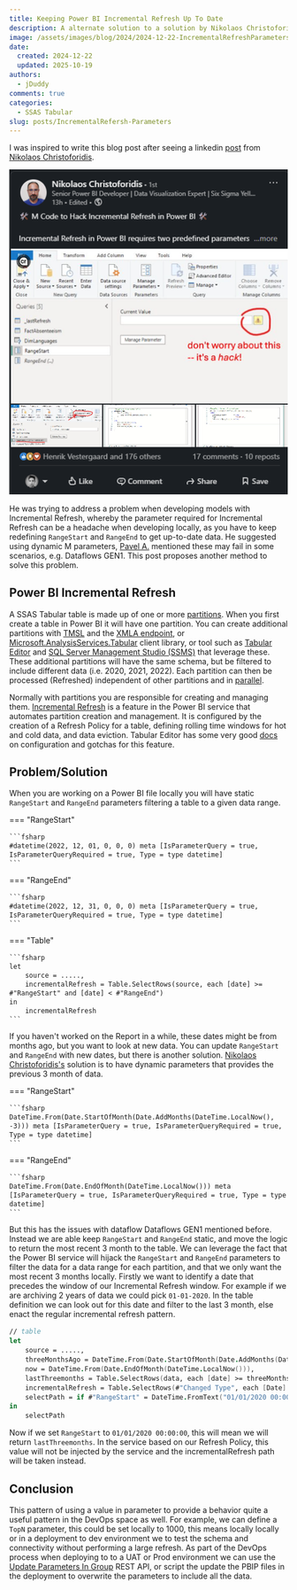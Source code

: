 ```yaml
---
title: Keeping Power BI Incremental Refresh Up To Date
description: A alternate solution to a solution by Nikolaos Christoforidis for keeping local Incremental Refresh Reports up to date
image: /assets/images/blog/2024/2024-12-22-IncrementalRefreshParameters/post.png
date:
  created: 2024-12-22
  updated: 2025-10-19
authors:
  - jDuddy
comments: true
categories:
  - SSAS Tabular
slug: posts/IncrementalRefersh-Parameters
---
```

 
I was inspired to write this blog post after seeing a linkedin [post](https://www.linkedin.com/feed/update/urn:li:activity:7276526605563252736/) from [Nikolaos Christoforidis](https://www.linkedin.com/in/nikolaos-christoforidis-2678111b4/). 

![LinkedinPost](post.png)

He was trying to address a problem when developing models with Incremental Refresh, whereby the parameter required for Incremental Refresh can be a headache when developing locally, as you have to keep redefining `RangeStart` and `RangeEnd` to get up-to-date data. He suggested using dynamic M parameters, [Pavel A.](https://www.linkedin.com/in/paveladamcr/) mentioned these may fail in some scenarios, e.g. Dataflows GEN1. This post proposes another method to solve this problem.

## Power BI Incremental Refresh

A SSAS Tabular table is made up of one or more [partitions](https://learn.microsoft.com/en-us/analysis-services/tabular-models/partitions-ssas-tabular?view=asallproducts-allversions). When you first create a table in Power BI it will have one partition. You can create additional partitions with [TMSL](https://learn.microsoft.com/en-us/analysis-services/tmsl/tabular-model-scripting-language-tmsl-reference?view=asallproducts-allversions) and the [XMLA endpoint](https://learn.microsoft.com/en-us/power-bi/enterprise/service-premium-connect-tools), or [Microsoft.AnalysisServices.Tabular](https://learn.microsoft.com/en-us/dotnet/api/microsoft.analysisservices.tabular?view=analysisservices-dotnet) client library, or tool such as [Tabular Editor](https://github.com/TabularEditor/TabularEditor) and [SQL Server Management Studio (SSMS)](https://learn.microsoft.com/en-us/sql/ssms/sql-server-management-studio-ssms?view=sql-server-ver16) that leverage these. These additional partitions will have the same schema, but be filtered to include different data (i.e. 2020, 2021, 2022). Each partition can then be processed (Refreshed) independent of other partitions and in [parallel](https://blog.crossjoin.co.uk/2021/06/27/increasing-refresh-parallelism-and-performance-in-power-bi-premium/).

Normally with partitions you are responsible for creating and managing them. [Incremental Refresh](https://learn.microsoft.com/en-us/power-bi/connect-data/incremental-refresh-overview) is a feature in the Power BI service that automates partition creation and management. It is configured by the creation of a Refresh Policy for a table, defining rolling time windows for hot and cold data, and data eviction. Tabular Editor has some very good [docs](https://docs.tabulareditor.com/te3/tutorials/incremental-refresh/incremental-refresh-about.html?tabs=filterstep%2Cimport) on configuration and gotchas for this feature.

## Problem/Solution

When you are working on a Power BI file locally you will have static `RangeStart` and `RangeEnd` parameters filtering a table to a given data range.

=== "RangeStart"

    ```fsharp
    #datetime(2022, 12, 01, 0, 0, 0) meta [IsParameterQuery = true, IsParameterQueryRequired = true, Type = type datetime]
    ```

=== "RangeEnd"

    ```fsharp
    #datetime(2022, 12, 31, 0, 0, 0) meta [IsParameterQuery = true, IsParameterQueryRequired = true, Type = type datetime]
    ```
=== "Table"

    ```fsharp
    let
        source = .....,
        incrementalRefresh = Table.SelectRows(source, each [date] >= #"RangeStart" and [date] < #"RangeEnd")
    in 
        incrementalRefresh
    ```

If you haven't worked on the Report in a while, these dates might be from months ago, but you want to look at new data. You can update `RangeStart` and `RangeEnd` with new dates, but there is another solution. [Nikolaos Christoforidis's](https://www.linkedin.com/in/nikolaos-christoforidis-2678111b4/) solution is to have dynamic parameters that provides the previous 3 month of data. 

=== "RangeStart"

    ```fsharp
    DateTime.From(Date.StartOfMonth(Date.AddMonths(DateTime.LocalNow(), -3))) meta [IsParameterQuery = true, IsParameterQueryRequired = true, Type = type datetime]
    ```

=== "RangeEnd"

    ```fsharp
    DateTime.From(Date.EndOfMonth(DateTime.LocalNow())) meta [IsParameterQuery = true, IsParameterQueryRequired = true, Type = type datetime]
    ```

But this has the issues with dataflow Dataflows GEN1 mentioned before. Instead we are able keep `RangeStart` and `RangeEnd` static, and move the logic to return the most recent 3 month to the table. We can leverage the fact that the Power BI service will hijack the `RangeStart` and `RangeEnd` parameters to filter the data for a data range for each partition, and that we only want the most recent 3 months locally. Firstly we want to identify a date that precedes the window of our Incremental Refresh window. For example if we are archiving 2 years of data we could pick `01-01-2020`. In the table definition we can look out for this date and filter to the last 3 month, else enact the regular incremental refresh pattern.

```fsharp
// table
let
    source = .....,
    threeMonthsAgo = DateTime.From(Date.StartOfMonth(Date.AddMonths(DateTime.LocalNow(), -3))),
    now = DateTime.From(Date.EndOfMonth(DateTime.LocalNow())),
    lastThreemonths = Table.SelectRows(data, each [date] >= threeMonthsAgo and [date] < now),
    incrementalRefresh = Table.SelectRows(#"Changed Type", each [Date] >= #"RangeStart" and [Date] < #"RangeEnd"),
    selectPath = if #"RangeStart" = DateTime.FromText("01/01/2020 00:00:00") then lastThreemonths else incrementalRefresh
in 
    selectPath
```

Now if we set `RangeStart` to `01/01/2020 00:00:00`, this will mean we will return `lastThreemonths`. In the service based on our Refresh Policy, this value will not be injected by the service and the incrementalRefresh path will be taken instead.

## Conclusion

This pattern of using a value in parameter to provide a behavior quite a useful pattern in the DevOps space as well. For example, we can define a `TopN` parameter, this could be set locally to 1000, this means locally locally or in a deployment to dev environment we to test the schema and connectivity without performing a large refresh. As part of the DevOps process when deploying to to a UAT or Prod environment we can use the [Update Parameters In Group](https://learn.microsoft.com/en-us/rest/api/power-bi/datasets/update-parameters-in-group) REST API, or script the update the PBIP files in the deployment to overwrite the parameters to include all the data.